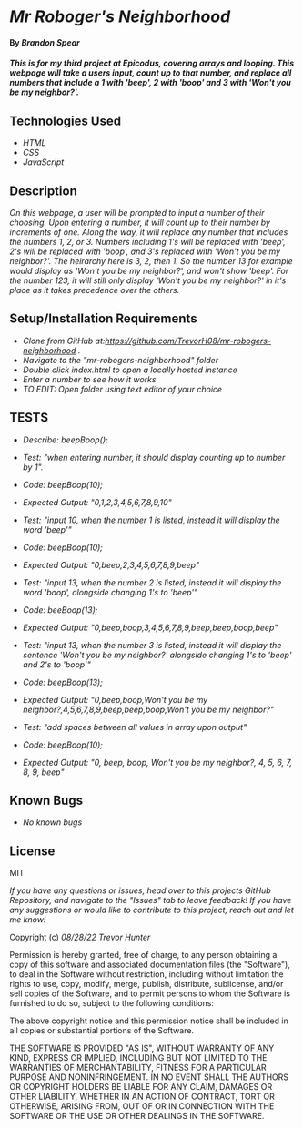 # _Mr Roboger's Neighborhood_

#### By _Brandon Spear_

#### _This is for my third project at Epicodus, covering arrays and looping. This webpage will take a users input, count up to that number, and replace all numbers that include a 1 with 'beep', 2 with 'boop' and 3 with 'Won't you be my neighbor?'._

## Technologies Used

* _HTML_
* _CSS_
* _JavaScript_

## Description

_On this webpage, a user will be prompted to input a number of their choosing. Upon entering a number, it will count up to their number by increments of one. Along the way, it will replace any number that includes the numbers 1, 2, or 3. Numbers including 1's will be replaced with 'beep', 2's will be replaced with 'boop', and 3's replaced with 'Won't you be my neighbor?'. The heirarchy here is 3, 2, then 1. So the number 13 for example would display as 'Won't you be my neighbor?', and won't show 'beep'. For the number 123, it will still only display 'Won't you be my neighbor?' in it's place as it takes precedence over the others._

## Setup/Installation Requirements

* _Clone from GitHub at:https://github.com/TrevorH08/mr-robogers-neighborhood ._
* _Navigate to the "mr-robogers-neighborhood" folder_
* _Double click index.html to open a locally hosted instance_
* _Enter a number to see how it works_
* _TO EDIT: Open folder using text editor of your choice_


## TESTS

* _Describe: beepBoop();_

* _Test: "when entering number, it should display counting up to number by 1"._
* _Code: beepBoop(10);_
* _Expected Output: "0,1,2,3,4,5,6,7,8,9,10"_

* _Test: "input 10, when the number 1 is listed, instead it will display the word 'beep'"_
* _Code: beepBoop(10);_
* _Expected Output: "0,beep,2,3,4,5,6,7,8,9,beep"_

* _Test: "input 13, when the number 2 is listed, instead it will display the word 'boop', alongside changing 1's to 'beep'"_
* _Code: beeBoop(13);_
* _Expected Output: "0,beep,boop,3,4,5,6,7,8,9,beep,beep,boop,beep"_

* _Test: "input 13, when the number 3 is listed, instead it will display the sentence 'Won't you be my neighbor?' alongside changing 1's to 'beep' and 2's to 'boop'"_
* _Code: beepBoop(13);_
* _Expected Output: "0,beep,boop,Won't you be my neighbor?,4,5,6,7,8,9,beep,beep,boop,Won't you be my neighbor?"_

* _Test: "add spaces between all values in array upon output"_
* _Code: beepBoop(10);_
* _Expected Output: "0, beep, boop, Won't you be my neighbor?, 4, 5, 6, 7, 8, 9, beep"_



## Known Bugs

* _No known bugs_

## License

MIT

_If you have any questions or issues, head over to this projects GitHub Repository, and navigate to the "Issues" tab to leave feedback! If you have any suggestions or would like to contribute to this project, reach out and let me know!_

Copyright (c) _08/28/22_ _Trevor Hunter_

Permission is hereby granted, free of charge, to any person obtaining a copy of this software and associated documentation files (the "Software"), to deal in the Software without restriction, including without limitation the rights to use, copy, modify, merge, publish, distribute, sublicense, and/or sell copies of the Software, and to permit persons to whom the Software is furnished to do so, subject to the following conditions:

The above copyright notice and this permission notice shall be included in all copies or substantial portions of the Software.

THE SOFTWARE IS PROVIDED "AS IS", WITHOUT WARRANTY OF ANY KIND, EXPRESS OR IMPLIED, INCLUDING BUT NOT LIMITED TO THE WARRANTIES OF MERCHANTABILITY, FITNESS FOR A PARTICULAR PURPOSE AND NONINFRINGEMENT. IN NO EVENT SHALL THE AUTHORS OR COPYRIGHT HOLDERS BE LIABLE FOR ANY CLAIM, DAMAGES OR OTHER LIABILITY, WHETHER IN AN ACTION OF CONTRACT, TORT OR OTHERWISE, ARISING FROM, OUT OF OR IN CONNECTION WITH THE SOFTWARE OR THE USE OR OTHER DEALINGS IN THE SOFTWARE.